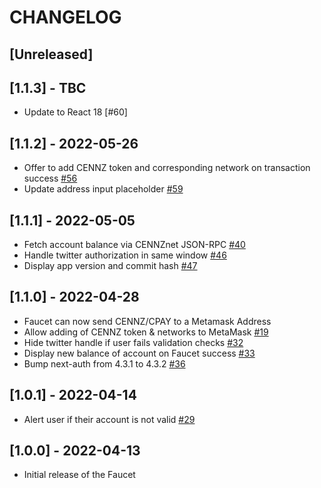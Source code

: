 # CHANGELOG

## [Unreleased]

## [1.1.3] - TBC

- Update to React 18 [#60]

## [1.1.2] - 2022-05-26

- Offer to add CENNZ token and corresponding network on transaction success [#56](https://github.com/cennznet/app-faucet/pull/56)
- Update address input placeholder [#59](https://github.com/cennznet/app-faucet/pull/59)

## [1.1.1] - 2022-05-05

- Fetch account balance via CENNZnet JSON-RPC [#40](https://github.com/cennznet/app-faucet/pull/40)
- Handle twitter authorization in same window [#46](https://github.com/cennznet/app-faucet/pull/46)
- Display app version and commit hash [#47](https://github.com/cennznet/app-faucet/pull/47)

## [1.1.0] - 2022-04-28

- Faucet can now send CENNZ/CPAY to a Metamask Address
- Allow adding of CENNZ token & networks to MetaMask [#19](https://github.com/cennznet/app-faucet/pull/19)
- Hide twitter handle if user fails validation checks [#32](https://github.com/cennznet/app-faucet/pull/32)
- Display new balance of account on Faucet success [#33](https://github.com/cennznet/app-faucet/pull/33)
- Bump next-auth from 4.3.1 to 4.3.2 [#36](https://github.com/cennznet/app-faucet/pull/36)

## [1.0.1] - 2022-04-14

- Alert user if their account is not valid [#29](https://github.com/cennznet/app-faucet/pull/29)

## [1.0.0] - 2022-04-13

- Initial release of the Faucet
